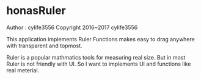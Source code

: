 # honasRuler

Author : cylife3556
Copyright 2016~2017 cylife3556 

This application implements Ruler Functions makes easy to drag anywhere with transparent and topmost.

Ruler is a popular mathmatics tools for measuring real size. But in most Ruler is not friendly with UI.
So I want to implements UI and functions like real meterial.
